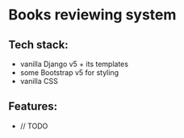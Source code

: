 # Books reviewing system

## Tech stack:

- vanilla Django v5 + its templates
- some Bootstrap v5 for styling
- vanilla CSS

## Features:

- // TODO